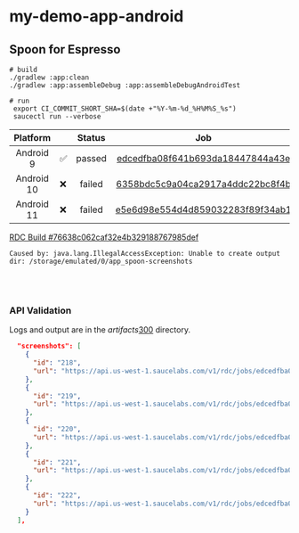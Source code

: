# my-demo-app-android




## Spoon for Espresso

```shell
# build
./gradlew :app:clean
./gradlew :app:assembleDebug :app:assembleDebugAndroidTest 

# run
 export CI_COMMIT_SHORT_SHA=$(date +"%Y-%m-%d_%H%M%S_%s")
 saucectl run --verbose
```

| Platform || Status | Job
|   :--:|:- | :--: | :--:  
Android 9 | ✅  | passed | [edcedfba08f641b693da18447844a43e][200]
Android 10 | ❌  |failed | [6358bdc5c9a04ca2917a4ddc22bc8f4b][210]
Android 11 | ❌  | failed | [e5e6d98e554d4d859032283f89f34ab1][220]

[RDC Build #76638c062caf32e4b329188767985def][100]
 
[100]: https://app.saucelabs.com/builds/rdc/76638c062caf32e4b329188767985def

[200]: https://app.saucelabs.com/tests/edcedfba08f641b693da18447844a43e
[210]: https://app.saucelabs.com/tests/6358bdc5c9a04ca2917a4ddc22bc8f4b
[220]: https://app.saucelabs.com/tests/e5e6d98e554d4d859032283f89f34ab1


[300]: ./artifacts/Release-2022-07-25_160147_1658757707

`
Caused by: java.lang.IllegalAccessException: Unable to create output dir: /storage/emulated/0/app_spoon-screenshots
`

<br>
<br>

### API Validation

Logs and output are in the _artifacts_[300] directory.
```json
  "screenshots": [
    {
      "id": "218",
      "url": "https://api.us-west-1.saucelabs.com/v1/rdc/jobs/edcedfba08f641b693da18447844a43e/screenshots/218"
    },
    {
      "id": "219",
      "url": "https://api.us-west-1.saucelabs.com/v1/rdc/jobs/edcedfba08f641b693da18447844a43e/screenshots/219"
    },
    {
      "id": "220",
      "url": "https://api.us-west-1.saucelabs.com/v1/rdc/jobs/edcedfba08f641b693da18447844a43e/screenshots/220"
    },
    {
      "id": "221",
      "url": "https://api.us-west-1.saucelabs.com/v1/rdc/jobs/edcedfba08f641b693da18447844a43e/screenshots/221"
    },
    {
      "id": "222",
      "url": "https://api.us-west-1.saucelabs.com/v1/rdc/jobs/edcedfba08f641b693da18447844a43e/screenshots/222"
    }
  ],
  ```

```


